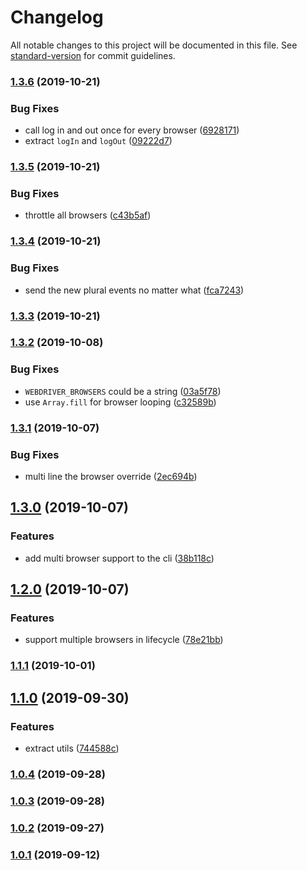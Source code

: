# Changelog

All notable changes to this project will be documented in this file. See [standard-version](https://github.com/conventional-changelog/standard-version) for commit guidelines.

### [1.3.6](https://github.com/CrowdStrike/faltest/compare/@faltest/lifecycle@1.3.5...1.3.6) (2019-10-21)


### Bug Fixes

* call log in and out once for every browser ([6928171](https://github.com/CrowdStrike/faltest/commit/6928171))
* extract `logIn` and `logOut` ([09222d7](https://github.com/CrowdStrike/faltest/commit/09222d7))

### [1.3.5](https://github.com/CrowdStrike/faltest/compare/@faltest/lifecycle@1.3.4...1.3.5) (2019-10-21)


### Bug Fixes

* throttle all browsers ([c43b5af](https://github.com/CrowdStrike/faltest/commit/c43b5af))

### [1.3.4](https://github.com/CrowdStrike/faltest/compare/@faltest/lifecycle@1.3.3...1.3.4) (2019-10-21)


### Bug Fixes

* send the new plural events no matter what ([fca7243](https://github.com/CrowdStrike/faltest/commit/fca7243))

### [1.3.3](https://github.com/CrowdStrike/faltest/compare/@faltest/lifecycle@1.3.2...1.3.3) (2019-10-21)

### [1.3.2](https://github.com/CrowdStrike/faltest/compare/@faltest/lifecycle@1.3.1...1.3.2) (2019-10-08)


### Bug Fixes

* `WEBDRIVER_BROWSERS` could be a string ([03a5f78](https://github.com/CrowdStrike/faltest/commit/03a5f78))
* use `Array.fill` for browser looping ([c32589b](https://github.com/CrowdStrike/faltest/commit/c32589b))

### [1.3.1](https://github.com/CrowdStrike/faltest/compare/@faltest/lifecycle@1.3.0...1.3.1) (2019-10-07)


### Bug Fixes

* multi line the browser override ([2ec694b](https://github.com/CrowdStrike/faltest/commit/2ec694b))

## [1.3.0](https://github.com/CrowdStrike/faltest/compare/@faltest/lifecycle@1.2.0...1.3.0) (2019-10-07)


### Features

* add multi browser support to the cli ([38b118c](https://github.com/CrowdStrike/faltest/commit/38b118c))

## [1.2.0](https://github.com/CrowdStrike/faltest/compare/@faltest/lifecycle@1.1.1...1.2.0) (2019-10-07)


### Features

* support multiple browsers in lifecycle ([78e21bb](https://github.com/CrowdStrike/faltest/commit/78e21bb))

### [1.1.1](https://github.com/CrowdStrike/faltest/compare/@faltest/lifecycle@1.1.0...1.1.1) (2019-10-01)

## [1.1.0](https://github.com/CrowdStrike/faltest/compare/@faltest/lifecycle@1.0.4...1.1.0) (2019-09-30)


### Features

* extract utils ([744588c](https://github.com/CrowdStrike/faltest/commit/744588c))

### [1.0.4](https://github.com/CrowdStrike/faltest/compare/@faltest/lifecycle@1.0.3...1.0.4) (2019-09-28)

### [1.0.3](https://github.com/CrowdStrike/faltest/compare/@faltest/lifecycle@1.0.2...1.0.3) (2019-09-28)

### [1.0.2](https://github.com/CrowdStrike/faltest/compare/@faltest/lifecycle@1.0.1...1.0.2) (2019-09-27)

### [1.0.1](https://github.com/CrowdStrike/faltest/compare/@faltest/lifecycle@1.0.0...1.0.1) (2019-09-12)

